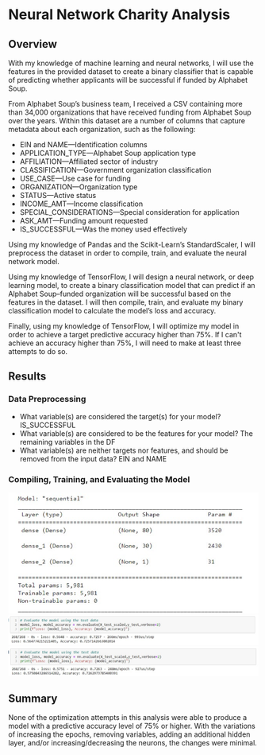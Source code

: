 # Neural Network Charity Analysis
## Overview
With my knowledge of machine learning and neural networks, I will use the features in the provided dataset to create a binary classifier that is capable of predicting whether applicants will be successful if funded by Alphabet Soup.

From Alphabet Soup’s business team, I received a CSV containing more than 34,000 organizations that have received funding from Alphabet Soup over the years. Within this dataset are a number of columns that capture metadata about each organization, such as the following:

* EIN and NAME—Identification columns
* APPLICATION_TYPE—Alphabet Soup application type
* AFFILIATION—Affiliated sector of industry
* CLASSIFICATION—Government organization classification
* USE_CASE—Use case for funding
* ORGANIZATION—Organization type
* STATUS—Active status
* INCOME_AMT—Income classification
* SPECIAL_CONSIDERATIONS—Special consideration for application
* ASK_AMT—Funding amount requested
* IS_SUCCESSFUL—Was the money used effectively

Using my knowledge of Pandas and the Scikit-Learn’s StandardScaler, I will preprocess the dataset in order to compile, train, and evaluate the neural network model.

Using my knowledge of TensorFlow, I will design a neural network, or deep learning model, to create a binary classification model that can predict if an Alphabet Soup–funded organization will be successful based on the features in the dataset. I will then compile, train, and evaluate my binary classification model to calculate the model’s loss and accuracy.

Finally, using my knowledge of TensorFlow, I will optimize my model in order to achieve a target predictive accuracy higher than 75%. If I can't achieve an accuracy higher than 75%, I will need to make at least three attempts to do so.
## Results
### Data Preprocessing
* What variable(s) are considered the target(s) for your model? IS_SUCCESSFUL
* What variable(s) are considered to be the features for your model? The remaining variables in the DF
* What variable(s) are neither targets nor features, and should be removed from the input data? EIN and NAME

### Compiling, Training, and Evaluating the Model
![SeqMod](https://github.com/jakarohu/Neural_Network_Charity_Analysis/blob/main/Resources/SeqMod.jpg)
![Eval](https://github.com/jakarohu/Neural_Network_Charity_Analysis/blob/main/Resources/Eval.jpg)
![Eval2](https://github.com/jakarohu/Neural_Network_Charity_Analysis/blob/main/Resources/Eval2.jpg)

## Summary
None of the optimization attempts in this analysis were able to produce a model with a predictive accuracy level of 75% or higher. With the variations of increasing the epochs, removing variables, adding an additional hidden layer, and/or increasing/decreasing the neurons, the changes were minimal.
